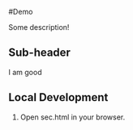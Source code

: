 #Demo

Some description!

## Sub-header

I am good

## Local Development

1. Open sec.html in your browser.
